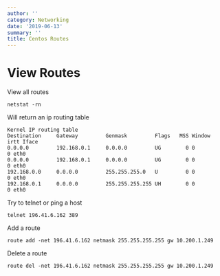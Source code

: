 ```yaml
---
author: ''
category: Networking
date: '2019-06-13'
summary: ''
title: Centos Routes
---
```

# View Routes

View all routes

    netstat -rn

Will return an ip routing table

    Kernel IP routing table
    Destination     Gateway         Genmask         Flags   MSS Window  irtt Iface
    0.0.0.0         192.168.0.1     0.0.0.0         UG        0 0          0 eth0
    0.0.0.0         192.168.0.1     0.0.0.0         UG        0 0          0 eth0
    192.168.0.0     0.0.0.0         255.255.255.0   U         0 0          0 eth0
    192.168.0.1     0.0.0.0         255.255.255.255 UH        0 0          0 eth0

Try to telnet or ping a host

    telnet 196.41.6.162 389

Add a route

    route add -net 196.41.6.162 netmask 255.255.255.255 gw 10.200.1.249

Delete a route

    route del -net 196.41.6.162 netmask 255.255.255.255 gw 10.200.1.249
